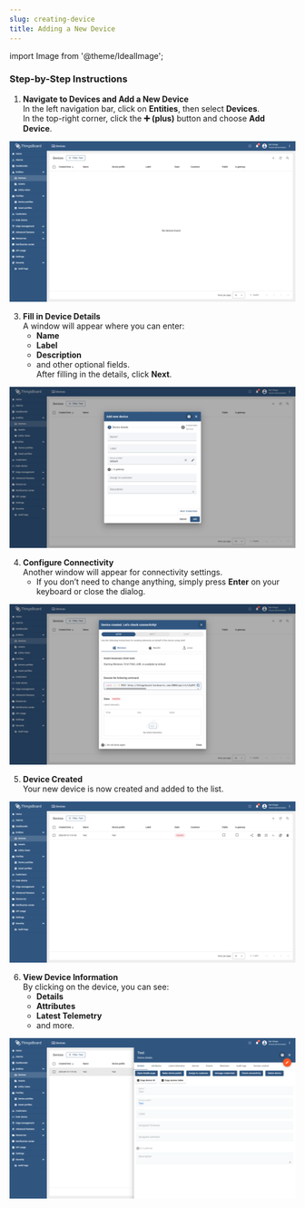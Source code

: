 ```yaml
---
slug: creating-device
title: Adding a New Device
---
```

import Image from '@theme/IdealImage';

### Step-by-Step Instructions

1. **Navigate to Devices and Add a New Device**  
   In the left navigation bar, click on **Entities**, then select **Devices**.  
   In the top-right corner, click the **➕ (plus)** button and choose **Add Device**.

![Thingsboard - Add a New Device](thingsboard-device-1.png)

3. **Fill in Device Details**  
   A window will appear where you can enter:
   - **Name**
   - **Label**
   - **Description**
   - and other optional fields.  
   After filling in the details, click **Next**.

![Thingsboard - Fill in Device Details](thingsboard-device-2.png)

4. **Configure Connectivity**  
   Another window will appear for connectivity settings.  
   - If you don’t need to change anything, simply press **Enter** on your keyboard or close the dialog.

![Thingsboard - Configure Connectivity](thingsboard-device-3.png)

5. **Device Created**  
   Your new device is now created and added to the list.
   
![Thingsboard - Device Created](thingsboard-device-4.png)

6. **View Device Information**  
   By clicking on the device, you can see:
   - **Details**
   - **Attributes**
   - **Latest Telemetry**
   - and more.

![Thingsboard - View Device Information](thingsboard-device-5.png)